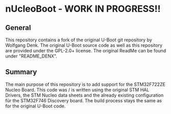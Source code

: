 # nUcleoBoot - WORK IN PROGRESS!!

## General
This repository contains a fork of the original U-Boot git repository by Wolfgang Denk. The original U-Boot source code as well as this repository are provided under the GPL-2.0+ license. The original ReadMe can be found under "README_DENX".
&nbsp;
&nbsp;

## Summary
The main purpose of this repository is to add support for the STM32F722ZE Nucleo Board. This code was / is written using the original STM HAL Drivers, the STM Nucleo data sheets and the already existing configuration für the STM32F746 Discovery board. The build process stays the same as for the original U-Boot code.
&nbsp;
&nbsp;